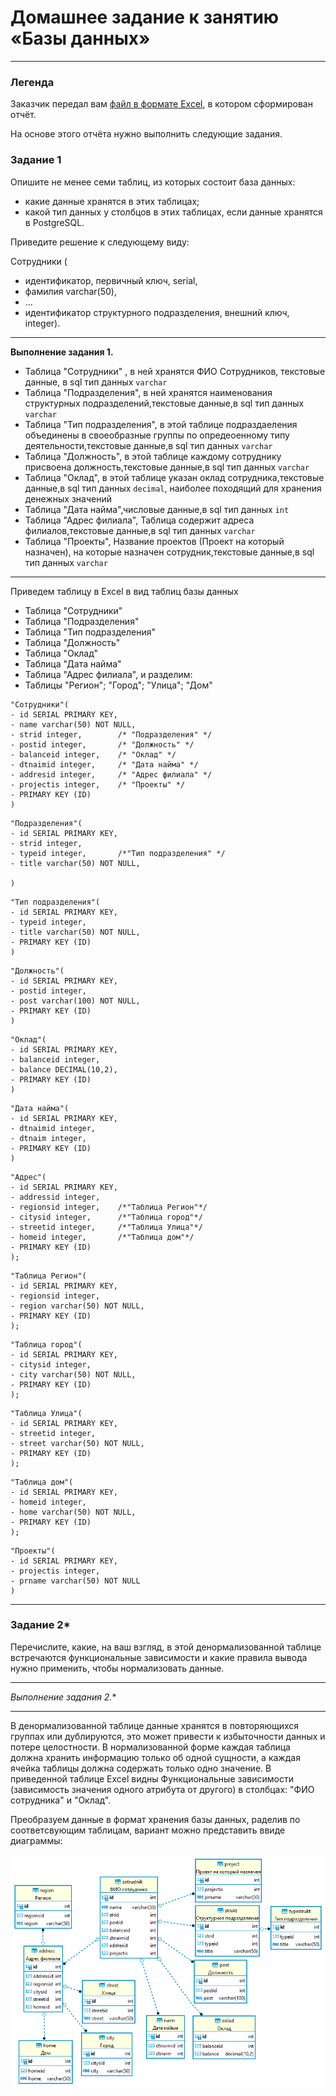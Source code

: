 # Домашнее задание к занятию «Базы данных»

---
### Легенда

Заказчик передал вам [файл в формате Excel](https://github.com/netology-code/sdb-homeworks/blob/main/resources/hw-12-1.xlsx), в котором сформирован отчёт. 

На основе этого отчёта нужно выполнить следующие задания.

### Задание 1

Опишите не менее семи таблиц, из которых состоит база данных:

- какие данные хранятся в этих таблицах;
- какой тип данных у столбцов в этих таблицах, если данные хранятся в PostgreSQL.

Приведите решение к следующему виду:

Сотрудники (

- идентификатор, первичный ключ, serial,
- фамилия varchar(50),
- ...
- идентификатор структурного подразделения, внешний ключ, integer).

---

**Выполнение задания 1.**


- Таблица "Сотрудники" , в ней хранятся ФИО Сотрудников, текстовые данные, в sql тип данных `varchar`
- Таблица "Подразделения",  в ней хранятся наименования структурных подразделений,текстовые данные,в sql тип данных `varchar`
- Таблица "Тип подразделения", в этой таблице подраздаеления объединены в своеобразные группы по опредеоенному типу деятельности,текстовые данные,в sql тип данных `varchar`
- Таблица "Должность", в этой таблице каждому сотруднику присвоена должность,текстовые данные,в sql тип данных `varchar`
- Таблица "Оклад", в этой таблице указан оклад сотрудника,текстовые данные,в sql тип данных `decimal`, наиболее походящий для хранения денежных значений
- Таблица "Дата найма",числовые данные,в sql тип данных `int`
- Таблица "Адрес филиала", Таблица содержит адреса филиалов,текстовые данные,в sql тип данных `varchar`
- Таблица "Проекты", Название проектов (Проект на который назначен), на которые назначен сотрудник,текстовые данные,в sql  тип данных `varchar`

---
 Приведем таблицу в Excel в вид таблиц базы данных 
 
- Таблица "Сотрудники" 
- Таблица "Подразделения"
- Таблица "Тип подразделения"
- Таблица "Должность"
- Таблица "Оклад"
- Таблица "Дата найма"
- Таблица "Адрес филиала",
  и разделим:
- Таблицы "Регион"; "Город"; "Улица"; "Дом"

 
```
"Сотрудники"(
- id SERIAL PRIMARY KEY,
- name varchar(50) NOT NULL,
- strid integer,		/* "Подразделения" */
- postid integer,		/* "Должность" */
- balanceid integer,	/* "Оклад" */
- dtnaimid integer,		/* "Дата найма" */
- addresid integer,		/* "Адрес филиала" */
- projectis integer,	/* "Проекты" */
- PRIMARY KEY (ID)
)
```
```
"Подразделения"(
- id SERIAL PRIMARY KEY,
- strid integer,
- typeid integer, 		/*"Тип подразделения" */
- title varchar(50) NOT NULL,

)
```
```
"Тип подразделения"(
- id SERIAL PRIMARY KEY,
- typeid integer,
- title varchar(50) NOT NULL,
- PRIMARY KEY (ID)
)
```
```
"Должность"(
- id SERIAL PRIMARY KEY,
- postid integer,
- post varchar(100) NOT NULL,
- PRIMARY KEY (ID)
)
```
```
"Оклад"(
- id SERIAL PRIMARY KEY,
- balanceid integer,
- balance DECIMAL(10,2),
- PRIMARY KEY (ID)
)
```
```
"Дата найма"(
- id SERIAL PRIMARY KEY,
- dtnaimid integer,
- dtnaim integer,
- PRIMARY KEY (ID)
)
```
```
"Адрес"(
- id SERIAL PRIMARY KEY,
- addressid integer,
- regionsid integer,	/*"Таблица Регион"*/
- citysid integer,		/*"Таблица город"*/
- streetid integer,		/*"Таблица Улица"*/
- homeid integer,		/*"Таблица дом"*/
- PRIMARY KEY (ID)
);
```
```
"Таблица Регион"(
- id SERIAL PRIMARY KEY,
- regionsid integer,
- region varchar(50) NOT NULL,
- PRIMARY KEY (ID)
);
```
```
"Таблица город"(
- id SERIAL PRIMARY KEY,
- citysid integer,
- city varchar(50) NOT NULL,
- PRIMARY KEY (ID)
);
```

```
"Таблица Улица"(
- id SERIAL PRIMARY KEY,
- streetid integer,
- street varchar(50) NOT NULL,
- PRIMARY KEY (ID)
);
```
```
"Таблица дом"(
- id SERIAL PRIMARY KEY,
- homeid integer,
- home varchar(50) NOT NULL,
- PRIMARY KEY (ID)
);
```
```
"Проекты"(
- id SERIAL PRIMARY KEY,
- projectis integer,	
- prname varchar(50) NOT NULL
)
```



---

### Задание 2*

Перечислите, какие, на ваш взгляд, в этой денормализованной таблице встречаются функциональные зависимости и какие правила вывода нужно применить, чтобы нормализовать данные.

---

**Выполнение задания 2*.**

---
В денормализованной таблице данные хранятся в повторяющихся группах или дублируются,  это может привести к избыточности данных и потере целостности.
В нормализованной форме каждая таблица должна хранить информацию только об одной сущности, а каждая ячейка таблицы должна содержать только одно значение.
В приведенной таблице Excel видны Функциональные зависимости (зависимость значения одного атрибута от другого) в столбцах: "ФИО сотрудника" и "Оклад".

Преобразуем данные в формат хранения  базы данных, раделив по соответсвующим таблицам, вариант можно представить ввиде диаграммы:

 ![test.png](https://github.com/elekpow/netology/blob/main/reldb/lesson1/images/test.png)

